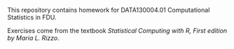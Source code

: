 This repository contains homework for DATA130004.01 Computational Statistics in FDU.

Exercises come from the textbook *Statistical Computing with R, First edition by Maria L. Rizzo*.
